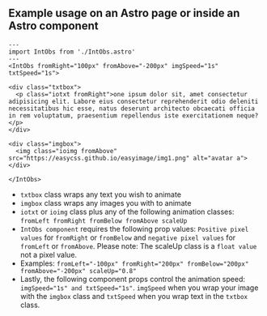 ## Example usage on an Astro page or inside an Astro component

```
---
import IntObs from './IntObs.astro'
---
<IntObs fromRight="100px" fromAbove="-200px" imgSpeed="1s" txtSpeed="1s">
    
<div class="txtbox">
  <p class="iotxt fromRight">one ipsum dolor sit, amet consectetur adipisicing elit. Labore eius consectetur reprehenderit odio deleniti necessitatibus hic esse, natus deserunt architecto obcaecati officia in rem voluptatum, praesentium repellendus iste exercitationem neque?</p>
</div>
  
<div class="imgbox">
  <img class="ioimg fromAbove" src="https://easycss.github.io/easyimage/img1.png" alt="avatar a">
</div>

</IntObs>
```

- `txtbox` class wraps any text you wish to animate
- `imgbox` class wraps any images you with to animate
- `iotxt` or `ioimg` class plus any of the following animation classes: 
`fromLeft fromRight fromBelow fromAbove scaleUp`
- `IntObs component` requires the following prop values: `Positive pixel values` for `fromRight` or `fromBelow` and `negative pixel values` for `fromLeft` or `fromAbove`. Please note: The scaleUp class is a `float value` not a pixel value. 
- Examples: `fromLeft="-100px" fromRight="200px" fromBelow="200px" fromAbove="-200px" scaleUp="0.8"` 
- Lastly, the following component props control the animation speed: `imgSpeed="1s" and txtSpeed="1s"`. `imgSpeed` when you wrap your image with the `imgbox` class and `txtSpeed` when you wrap text in the `txtbox` class.
